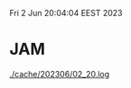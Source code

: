 Fri  2 Jun 20:04:04 EEST 2023
# JAM
<a href='./cache/202306/02_20.log'>./cache/202306/02_20.log</a>
